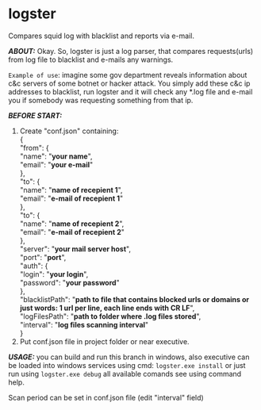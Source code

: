 # logster
Compares squid log with blacklist and reports via e-mail.

***ABOUT:***
Okay. So, logster is just a log parser, that compares requests(urls) from log file to blacklist and e-mails any warnings.

`Example of use`: imagine some gov department reveals information about c&c servers of some botnet or hacker attack. 
You simply add these c&c ip addresses to blacklist, run logster and it will check any *.log file and e-mail you 
if somebody was requesting something from that ip.

***BEFORE START:***
1. Create "conf.json" containing:  
{  
	"from": {  
		"name": "**your name**",  
		"email": "**your e-mail**"  
	},  
	"to": {  
		"name": "**name of recepient 1**",  
		"email": "**e-mail of recepient 1**"  
	},  
	"to": {  
		"name": "**name of recepient 2**",  
		"email": "**e-mail of recepient 2**"  
	},  
	"server": "**your mail server host**",  
	"port": "**port**",  
	"auth": {  
		"login": "**your login**",  
		"password": "**your password**"  
	},  
	"blacklistPath": "**path to file that contains blocked urls or domains or just words: 1 url per line, each line ends with CR LF**",  
	"logFilesPath": "**path to folder where .log files stored**",  
	"interval": "**log files scanning interval**"  
}  
2. Put conf.json file in project folder or near executive.  

***USAGE:*** you can build and run this branch in windows, also executive can be loaded into windows services using cmd:
`logster.exe install` or just run using `logster.exe debug`
all available comands see using command help.

Scan period can be set in conf.json file (edit "interval" field)


